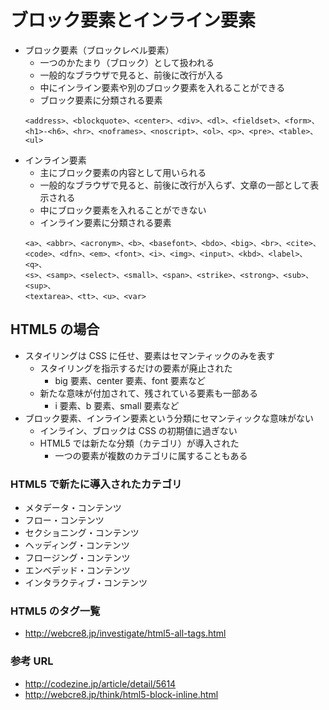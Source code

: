 # ブロック要素とインライン要素
- ブロック要素（ブロックレベル要素）
    - 一つのかたまり（ブロック）として扱われる
    - 一般的なブラウザで見ると、前後に改行が入る
    - 中にインライン要素や別のブロック要素を入れることができる
    - ブロック要素に分類される要素
    ```
    <address>、<blockquote>、<center>、<div>、<dl>、<fieldset>、<form>、
    <h1>-<h6>、<hr>、<noframes>、<noscript>、<ol>、<p>、<pre>、<table>、<ul>
    ```
- インライン要素
    - 主にブロック要素の内容として用いられる
    - 一般的なブラウザで見ると、前後に改行が入らず、文章の一部として表示される
    - 中にブロック要素を入れることができない
    - インライン要素に分類される要素
    ```
    <a>、<abbr>、<acronym>、<b>、<basefont>、<bdo>、<big>、<br>、<cite>、
    <code>、<dfn>、<em>、<font>、<i>、<img>、<input>、<kbd>、<label>、<q>、
    <s>、<samp>、<select>、<small>、<span>、<strike>、<strong>、<sub>、<sup>、
    <textarea>、<tt>、<u>、<var>
    ```

## HTML5 の場合
- スタイリングは CSS に任せ、要素はセマンティックのみを表す
    - スタイリングを指示するだけの要素が廃止された
        - big 要素、center 要素、font 要素など
    - 新たな意味が付加されて、残されている要素も一部ある
        - i 要素、b 要素、small 要素など
- ブロック要素、インライン要素という分類にセマンティックな意味がない
    - インライン、ブロックは CSS の初期値に過ぎない
    - HTML5 では新たな分類（カテゴリ）が導入された
        - 一つの要素が複数のカテゴリに属することもある

### HTML5 で新たに導入されたカテゴリ
- メタデータ・コンテンツ
- フロー・コンテンツ
- セクショニング・コンテンツ
- ヘッディング・コンテンツ
- フロージング・コンテンツ
- エンベデッド・コンテンツ
- インタラクティブ・コンテンツ

### HTML5 のタグ一覧
- http://webcre8.jp/investigate/html5-all-tags.html

### 参考 URL
- http://codezine.jp/article/detail/5614
- http://webcre8.jp/think/html5-block-inline.html
